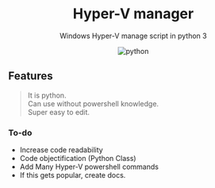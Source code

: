 <h1 align="center">Hyper-V manager</h1>

<p align="center"> Windows Hyper-V manage script in python 3 </p>
<p align="center"> <img alt="python" src="https://img.shields.io/badge/Python-3776AB.svg?&style=for-the-badge&logo=Python&logoColor=white"/> </p>

## Features
> It is python. <br>
> Can use without powershell knowledge. <br>
> Super easy to edit.

### To-do
* Increase code readability
* Code objectification (Python Class)
* Add Many Hyper-V powershell commands
* If this gets popular, create docs.
